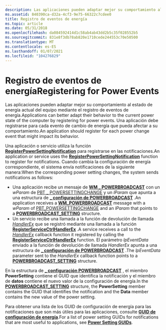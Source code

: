 ```yaml
---
description: Las aplicaciones pueden adaptar mejor su comportamiento al estado de energía actual del equipo mediante el registro de eventos de energía.
ms.assetid: 840390ca-d32a-4cf3-9e75-66322c7cdee0
title: Registro de eventos de energía
ms.topic: article
ms.date: 05/31/2018
ms.openlocfilehash: da084592414d1c58ab4ab43dd2b5c35f028552b5
ms.sourcegitcommit: 831e8f3db78ab820e1710cede244553c70e50500
ms.translationtype: MT
ms.contentlocale: es-ES
ms.lasthandoff: 01/07/2021
ms.locfileid: "104276829"
---
```

# <a name="registering-for-power-events"></a><span data-ttu-id="fc0a1-103">Registro de eventos de energía</span><span class="sxs-lookup"><span data-stu-id="fc0a1-103">Registering for Power Events</span></span>

<span data-ttu-id="fc0a1-104">Las aplicaciones pueden adaptar mejor su comportamiento al estado de energía actual del equipo mediante el registro de eventos de energía.</span><span class="sxs-lookup"><span data-stu-id="fc0a1-104">Applications can better adapt their behavior to the current power state of the computer by registering for power events.</span></span> <span data-ttu-id="fc0a1-105">Una aplicación debe registrarse para cada evento de cambio de energía que pueda afectar a su comportamiento.</span><span class="sxs-lookup"><span data-stu-id="fc0a1-105">An application should register for each power change event that might impact its behavior.</span></span>

<span data-ttu-id="fc0a1-106">Una aplicación o servicio utiliza la función [**RegisterPowerSettingNotification**](/windows/desktop/api/WinUser/nf-winuser-registerpowersettingnotification) para registrarse en las notificaciones.</span><span class="sxs-lookup"><span data-stu-id="fc0a1-106">An application or service uses the [**RegisterPowerSettingNotification**](/windows/desktop/api/WinUser/nf-winuser-registerpowersettingnotification) function to register for notifications.</span></span> <span data-ttu-id="fc0a1-107">Cuando cambia la configuración de energía correspondiente, el sistema envía notificaciones de la siguiente manera:</span><span class="sxs-lookup"><span data-stu-id="fc0a1-107">When the corresponding power setting changes, the system sends notifications as follows:</span></span>

-   <span data-ttu-id="fc0a1-108">Una aplicación recibe un mensaje de [**WM \_ POWERBROADCAST**](wm-powerbroadcast.md) con un *wParam* de [PBT \_ POWERSETTINGCHANGE](pbt-powersettingchange.md) y un *lParam* que apunta a una estructura de [**\_ configuración de POWERBROADCAST**](/windows/desktop/api/WinUser/ns-winuser-powerbroadcast_setting) .</span><span class="sxs-lookup"><span data-stu-id="fc0a1-108">An application receives a [**WM\_POWERBROADCAST**](wm-powerbroadcast.md) message with a *wParam* of [PBT\_POWERSETTINGCHANGE](pbt-powersettingchange.md) and an *lParam* that points to a [**POWERBROADCAST\_SETTING**](/windows/desktop/api/WinUser/ns-winuser-powerbroadcast_setting) structure.</span></span>
-   <span data-ttu-id="fc0a1-109">Un servicio recibe una llamada a la función de devolución de llamada [*HandlerEx*](/windows/desktop/api/winsvc/nc-winsvc-lphandler_function_ex) que se registró mediante una llamada a la función [**RegisterServiceCtrlHandlerEx**](/windows/desktop/api/winsvc/nf-winsvc-registerservicectrlhandlerexa) .</span><span class="sxs-lookup"><span data-stu-id="fc0a1-109">A service receives a call to the [*HandlerEx*](/windows/desktop/api/winsvc/nc-winsvc-lphandler_function_ex) callback function it registered by calling the [**RegisterServiceCtrlHandlerEx**](/windows/desktop/api/winsvc/nf-winsvc-registerservicectrlhandlerexa) function.</span></span> <span data-ttu-id="fc0a1-110">El parámetro *lpEventData* enviado a la función de devolución de llamada *HandlerEx* apunta a una estructura de [**\_ configuración de POWERBROADCAST**](/windows/desktop/api/WinUser/ns-winuser-powerbroadcast_setting) .</span><span class="sxs-lookup"><span data-stu-id="fc0a1-110">The *lpEventData* parameter sent to the *HandlerEx* callback function points to a [**POWERBROADCAST\_SETTING**](/windows/desktop/api/WinUser/ns-winuser-powerbroadcast_setting) structure.</span></span>

<span data-ttu-id="fc0a1-111">En la estructura de [**\_ configuración POWERBROADCAST**](/windows/desktop/api/WinUser/ns-winuser-powerbroadcast_setting) , el miembro **PowerSetting** contiene el GUID que identifica la notificación y el miembro de **datos** contiene el nuevo valor de la configuración de energía.</span><span class="sxs-lookup"><span data-stu-id="fc0a1-111">In the [**POWERBROADCAST\_SETTING**](/windows/desktop/api/WinUser/ns-winuser-powerbroadcast_setting) structure, the **PowerSetting** member contains the GUID that identifies the notification and the **Data** member contains the new value of the power setting.</span></span>

<span data-ttu-id="fc0a1-112">Para obtener una lista de los GUID de configuración de energía para las notificaciones que son más útiles para las aplicaciones, consulte [**GUID de configuración de energía**](power-setting-guids.md).</span><span class="sxs-lookup"><span data-stu-id="fc0a1-112">For a list of power setting GUIDs for notifications that are most useful to applications, see [**Power Setting GUIDs**](power-setting-guids.md).</span></span>

 

 
